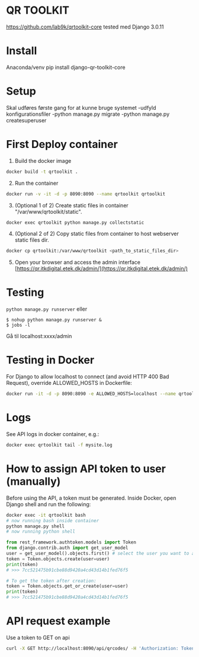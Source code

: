 # QR TOOLKIT

https://github.com/lab9k/qrtoolkit-core
tested med Django 3.0.11

# Install
Anaconda/venv
pip install django-qr-toolkit-core 

# Setup
Skal udføres første gang for at kunne bruge systemet
-udfyld konfigurationsfiler
-python manage.py migrate
-python manage.py createsuperuser

# First Deploy container
1. Build the docker image
```bash
docker build -t qrtoolkit .
```
2. Run the container
```bash
docker run -v -it -d -p 8090:8090 --name qrtoolkit qrtoolkit
```
3. (Optional 1 of 2) Create static files in container "/var/www/qrtoolkit/static".

```bash
docker exec qrtoolkit python manage.py collectstatic
```
4. (Optional 2 of 2) Copy static files from container to host webserver static files dir.
```bash
docker cp qrtoolkit:/var/www/qrtoolkit <path_to_static_files_dir>
```
5. Open your browser and access the admin interface
[https://qr.itkdigital.etek.dk/admin/](https://qr.itkdigital.etek.dk/admin/)


# Testing
`python manage.py runserver`
eller 
```
$ nohup python manage.py runserver &
$ jobs -l
```
Gå til localhost:xxxx/admin

# Testing in Docker
For Django to allow localhost to connect (and avoid HTTP 400 Bad Request), override ALLOWED_HOSTS in Dockerfile:
```bash
docker run -it -d -p 8090:8090 -e ALLOWED_HOSTS=localhost --name qrtoolkit qrtoolkit 
```

# Logs
See API logs in docker container, e.g.:
```bash
docker exec qrtoolkit tail -f mysite.log 
```

# How to assign API token to user (manually)
Before using the API, a token must be generated.
Inside Docker, open Django shell and run the following:
```bash
docker exec -it qrtoolkit bash
# now running bash inside container
python manage.py shell
# now running python shell
```
```python
from rest_framework.authtoken.models import Token
from django.contrib.auth import get_user_model
user = get_user_model().objects.first() # select the user you want to assign a token to
token = Token.objects.create(user=user)
print(token)
# >>> 7cc521475b91cbe88d9420a4cd43d14b1fed76f5

# To get the token after creation:
token = Token.objects.get_or_create(user=user)
print(token)
# >>> 7cc521475b91cbe88d9420a4cd43d14b1fed76f5
```

# API request example
Use a token to GET on api
```bash
curl -X GET http://localhost:8090/api/qrcodes/ -H 'Authorization: Token 7cc521475b91cbe88d9420a4cd43d14b1fed76f5'
```